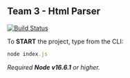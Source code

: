 
## Team 3 - Html Parser

[![Build Status](https://github.com/tomorrowdevs-projects/team3-html-parser/actions/workflows/node.yml/badge.svg?branch=main)](https://github.com/tomorrowdevs-projects/team3-html-parser/actions/workflows/node.yml)

To **START** the project, type from the CLI:

```ruby
node index.js
```
*Required **Node v16.6.1** or higher.*